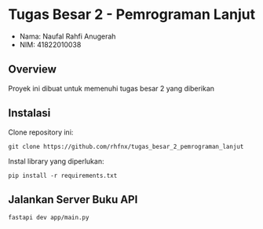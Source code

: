 # Tugas Besar 2 - Pemrograman Lanjut
- Nama: Naufal Rahfi Anugerah
- NIM: 41822010038

## Overview
<p aling="justify">
Proyek ini dibuat untuk memenuhi tugas besar 2 yang diberikan
</p>

## Instalasi
Clone repository ini:
```
git clone https://github.com/rhfnx/tugas_besar_2_pemrograman_lanjut
```

Instal library yang diperlukan:
```
pip install -r requirements.txt
```

## Jalankan Server Buku API
```
fastapi dev app/main.py
```
